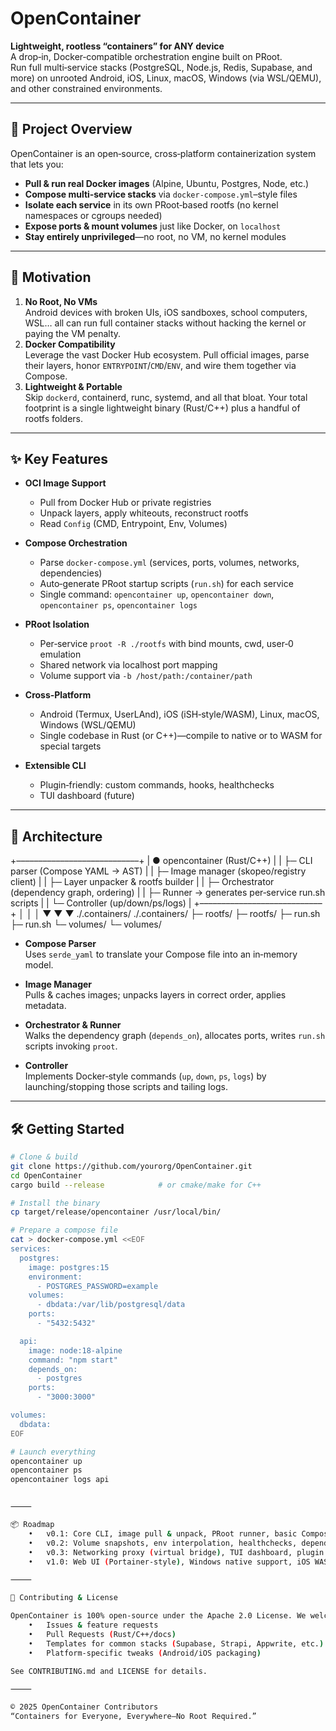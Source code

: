 # OpenContainer

**Lightweight, rootless “containers” for ANY device**  
A drop‑in, Docker‑compatible orchestration engine built on PRoot.  
Run full multi‑service stacks (PostgreSQL, Node.js, Redis, Supabase, and more) on unrooted Android, iOS, Linux, macOS, Windows (via WSL/QEMU), and other constrained environments.

---

## 🚀 Project Overview

OpenContainer is an open‑source, cross‑platform containerization system that lets you:

- **Pull & run real Docker images** (Alpine, Ubuntu, Postgres, Node, etc.)  
- **Compose multi‑service stacks** via `docker-compose.yml`–style files  
- **Isolate each service** in its own PRoot‑based rootfs (no kernel namespaces or cgroups needed)  
- **Expose ports & mount volumes** just like Docker, on `localhost`  
- **Stay entirely unprivileged**—no root, no VM, no kernel modules  

---

## 🎯 Motivation

1. **No Root, No VMs**  
   Android devices with broken UIs, iOS sandboxes, school computers, WSL… all can run full container stacks without hacking the kernel or paying the VM penalty.  
2. **Docker Compatibility**  
   Leverage the vast Docker Hub ecosystem. Pull official images, parse their layers, honor `ENTRYPOINT`/`CMD`/`ENV`, and wire them together via Compose.  
3. **Lightweight & Portable**  
   Skip `dockerd`, containerd, runc, systemd, and all that bloat. Your total footprint is a single lightweight binary (Rust/C++) plus a handful of rootfs folders.

---

## ✨ Key Features

- **OCI Image Support**  
  - Pull from Docker Hub or private registries  
  - Unpack layers, apply whiteouts, reconstruct rootfs  
  - Read `Config` (CMD, Entrypoint, Env, Volumes)

- **Compose Orchestration**  
  - Parse `docker-compose.yml` (services, ports, volumes, networks, dependencies)  
  - Auto‑generate PRoot startup scripts (`run.sh`) for each service  
  - Single command: `opencontainer up`, `opencontainer down`, `opencontainer ps`, `opencontainer logs`

- **PRoot Isolation**  
  - Per‑service `proot -R ./rootfs` with bind mounts, cwd, user‑0 emulation  
  - Shared network via localhost port mapping  
  - Volume support via `-b /host/path:/container/path`

- **Cross‑Platform**  
  - Android (Termux, UserLAnd), iOS (iSH‑style/WASM), Linux, macOS, Windows (WSL/QEMU)  
  - Single codebase in Rust (or C++)—compile to native or to WASM for special targets

- **Extensible CLI**  
  - Plugin‑friendly: custom commands, hooks, healthchecks  
  - TUI dashboard (future)

---

## 📐 Architecture

+––––––––––––––––––––––––––––+
| ● opencontainer (Rust/C++)                             |
|    ├─ CLI parser (Compose YAML → AST)                  |
|    ├─ Image manager (skopeo/registry client)           |
|    ├─ Layer unpacker & rootfs builder                  |
|    ├─ Orchestrator (dependency graph, ordering)        |
|    ├─ Runner → generates per‑service run.sh scripts    |
|    └─ Controller (up/down/ps/logs)                     |
+––––––––––––––––––––––––––––+
│                   │            │
▼                   ▼            ▼
./.containers/  ./.containers/
├─ rootfs/             ├─ rootfs/
├─ run.sh              ├─ run.sh
└─ volumes/            └─ volumes/

- **Compose Parser**  
  Uses `serde_yaml` to translate your Compose file into an in‑memory model.

- **Image Manager**  
  Pulls & caches images; unpacks layers in correct order, applies metadata.

- **Orchestrator & Runner**  
  Walks the dependency graph (`depends_on`), allocates ports, writes `run.sh` scripts invoking `proot`.

- **Controller**  
  Implements Docker‑style commands (`up`, `down`, `ps`, `logs`) by launching/stopping those scripts and tailing logs.

---

## 🛠️ Getting Started

```bash
# Clone & build
git clone https://github.com/yourorg/OpenContainer.git
cd OpenContainer
cargo build --release            # or cmake/make for C++

# Install the binary
cp target/release/opencontainer /usr/local/bin/

# Prepare a compose file
cat > docker-compose.yml <<EOF
services:
  postgres:
    image: postgres:15
    environment:
      - POSTGRES_PASSWORD=example
    volumes:
      - dbdata:/var/lib/postgresql/data
    ports:
      - "5432:5432"

  api:
    image: node:18-alpine
    command: "npm start"
    depends_on:
      - postgres
    ports:
      - "3000:3000"

volumes:
  dbdata:
EOF

# Launch everything
opencontainer up
opencontainer ps
opencontainer logs api


⸻

📦 Roadmap
	•	v0.1: Core CLI, image pull & unpack, PRoot runner, basic Compose support
	•	v0.2: Volume snapshots, env interpolation, healthchecks, depends_on ordering
	•	v0.3: Networking proxy (virtual bridge), TUI dashboard, plugin system
	•	v1.0: Web UI (Portainer‑style), Windows native support, iOS WASM bundle

⸻

🤝 Contributing & License

OpenContainer is 100% open‑source under the Apache 2.0 License. We welcome:
	•	Issues & feature requests
	•	Pull Requests (Rust/C++/docs)
	•	Templates for common stacks (Supabase, Strapi, Appwrite, etc.)
	•	Platform‑specific tweaks (Android/iOS packaging)

See CONTRIBUTING.md and LICENSE for details.

⸻

© 2025 OpenContainer Contributors
“Containers for Everyone, Everywhere—No Root Required.”

